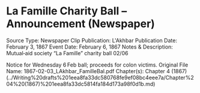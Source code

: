 # La Famille Charity Ball – Announcement (Newspaper)

Source Type: Newspaper Clip
Publication: L'Akhbar
Publication Date: February 3, 1867
Event Date: February 6, 1867
Notes & Description: Mutual‑aid society “La Famille” charity ball 02/06

Notice for Wednesday 6 Feb ball; proceeds for colon victims.
Original File Name: 1867-02-03_LAkhbar_FamilleBal.pdf
Chapter(s): Chapter 4 (1867) (../Writing%20drafts%201eea8fa33dc580768fe9ef08bc4eee7a/Chapter%204%20(1867)%201eea8fa33dc5814fa184d173a98f0d1b.md)
